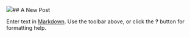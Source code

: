![](/staff/2753-4.png)## A New Post

Enter text in [Markdown](http://daringfireball.net/projects/markdown/). Use the toolbar above, or click the **?** button for formatting help.
